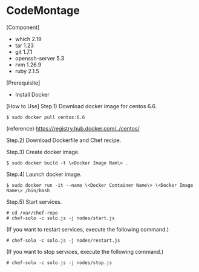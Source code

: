 # CodeMontage

[Component]
* which 2.19
* tar 1.23
* git 1.7.1
* openssh-server 5.3
* rvm 1.26.9
* ruby 2.1.5


[Prerequisite]
* Install Docker

[How to Use]
Step.1) Download docker image for centos 6.6.

	$ sudo docker pull centos:6.6

 (reference)
 https://registry.hub.docker.com/_/centos/

Step.2) Download Dockerfile and Chef recipe.

Step.3) Create docker image.

	$ sudo docker build -t \<Docker Image Nam\> .

Step.4) Launch docker image.

	$ sudo docker run -it --name \<Docker Container Name\> \<Docker Image Name\> /bin/bash

Step.5) Start services.

	# cd /var/chef-repo
	# chef-solo -c solo.js -j nodes/start.js

(If you want to restart services, execute the following command.)

	# chef-solo -c solo.js -j nodes/restart.js

(If you want to stop services, execute the following command.)

	# chef-solo -c solo.js -j nodes/stop.js
